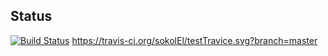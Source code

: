 ## Status
[![Build Status](https://api.travis-ci.org/sokolEl/testTravice.svg)](https://travis-ci.org/sokolEl/testTravice)
https://travis-ci.org/sokolEl/testTravice.svg?branch=master
